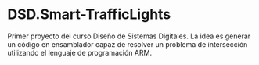 # DSD.Smart-TrafficLights
Primer proyecto del curso Diseño de Sistemas Digitales. La idea es generar un código en ensamblador capaz de resolver un problema de intersección utilizando el lenguaje de programación ARM.
